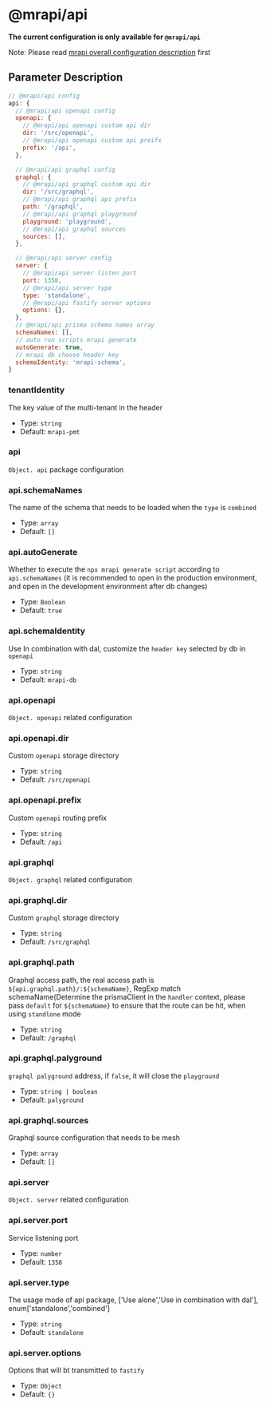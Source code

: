 # @mrapi/api

**The current configuration is only available for `@mrapi/api`**

Note: Please read [mrapi overall configuration description](https://mrapi-js.github.io/docs/Configuration/Common.html) first

## Parameter Description

```js
// @mrapi/api config
api: {
  // @mrapi/api openapi config
  openapi: {
    // @mrapi/api openapi custom api dir
    dir: '/src/openapi',
    // @mrapi/api openapi custom api preifx
    prefix: '/api',
  },

  // @mrapi/api graphql config
  graphql: {
    // @mrapi/api graphql custom api dir
    dir: '/src/graphql',
    // @mrapi/api graphql api prefix
    path: '/graphql',
    // @mrapi/api graphql playground
    playground: 'playground',
    // @mrapi/api graphql sources
    sources: [],
  },

  // @mrapi/api server config
  server: {
    // @mrapi/api server listen port
    port: 1358,
    // @mrapi/api server type
    type: 'standalone',
    // @mrapi/api fastify server options
    options: {},
  },
  // @mrapi/api prisma schema names array
  schemaNames: [],
  // auto run scripts mrapi generate
  autoGenerate: true,
  // mrapi db choose header key
  schemaIdentity: 'mrapi-schema',
}
```

### tenantIdentity

The key value of the multi-tenant in the header

+ Type: `string`
+ Default: `mrapi-pmt`

### api

`Object. api` package configuration

### api.schemaNames

The name of the schema that needs to be loaded when the `type` is `combined`

+ Type: `array`
+ Default: `[]`

### api.autoGenerate

Whether to execute the `npx mrapi generate script` according to `api.schemaNames` (it is recommended to open in the production environment, and open in the development environment after db changes)

+ Type: `Boolean`
+ Default: `true`

### api.schemaIdentity

Use In combination with dal, customize the `header key` selected by db in `openapi`

+ Type: `string`
+ Default: `mrapi-db`

### api.openapi

`Object. openapi` related configuration

### api.openapi.dir

Custom `openapi` storage directory

+ Type: `string`
+ Default: `/src/openapi`

### api.openapi.prefix

Custom `openapi` routing prefix

+ Type: `string`
+ Default: `/api`

### api.graphql

`Object. graphql` related configuration

### api.graphql.dir

Custom `graphql` storage directory

+ Type: `string`
+ Default: `/src/graphql`

### api.graphql.path

Graphql access path, the real access path is `${api.graphql.path}/:${schemaName}`,  RegExp match schemaName(Determine the prismaClient in the `handler` context,  please pass `default` for `${schemaName}` to ensure that the route can be hit, when using `standlone` mode

+ Type: `string`
+ Default: `/graphql`

### api.graphql.palyground

`graphql palyground` address, if `false`, it will close the `playground`

+ Type: `string | boolean`
+ Default: `palyground`

### api.graphql.sources

Graphql source configuration that needs to be mesh

+ Type: `array`
+ Default: `[]`

### api.server

`Object. server` related configuration

### api.server.port

Service listening port

+ Type: `number`
+ Default: `1358`

### api.server.type

The usage mode of api package, ['Use alone','Use in combination with dal'], enum['standalone','combined']

+ Type: `string`
+ Default: `standalone`

### api.server.options

Options that will bt transmitted to `fastify`

+ Type: `Object`
+ Default: `{}`



###

